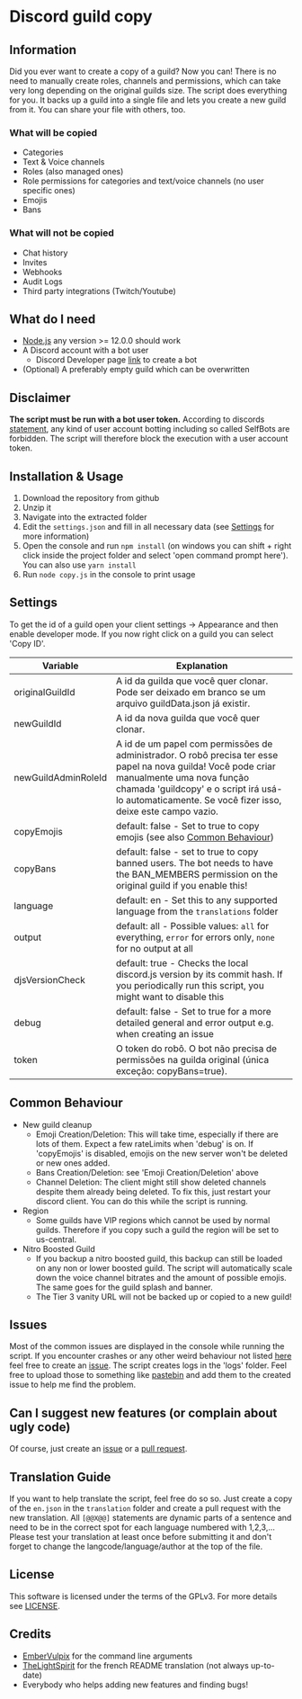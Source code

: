 # Discord guild copy

## Information
Did you ever want to create a copy of a guild? Now you can! There is no need to manually create roles, channels and permissions, which can take very long depending on the original guilds size. The script does everything for you. It backs up a guild into a single file and lets you create a new guild from it. You can share your file with others, too.

### What will be copied
- Categories
- Text & Voice channels
- Roles (also managed ones)
- Role permissions for categories and text/voice channels (no user specific ones)
- Emojis
- Bans

### What will not be copied
- Chat history
- Invites
- Webhooks
- Audit Logs
- Third party integrations (Twitch/Youtube)

## What do I need
- [Node.js](https://nodejs.org/) any version >= 12.0.0 should work
- A Discord account with a bot user
  - Discord Developer page [link](https://discordapp.com/developers/applications/me) to create a bot
- (Optional) A preferably empty guild which can be overwritten

## Disclaimer
**The script must be run with a bot user token.** According to discords [statement](https://support.discordapp.com/hc/en-us/articles/115002192352-Automated-user-accounts-self-bots000000), any kind of user account botting including so called SelfBots are forbidden. The script will therefore block the execution with a user account token.

## Installation & Usage
1. Download the repository from github
2. Unzip it
3. Navigate into the extracted folder
4. Edit the `settings.json` and fill in all necessary data (see [Settings](https://github.com/Jisagi/Discord-guild-copy#settings) for more information)
5. Open the console and run `npm install` (on windows you can shift + right click inside the project folder and select 'open command prompt here'). You can also use `yarn install`
6. Run `node copy.js` in the console to print usage

## Settings
To get the id of a guild open your client settings -> Appearance and then enable developer mode. If you now right click on a guild you can select 'Copy ID'.

| Variable | Explanation |
| --- | --- |
| originalGuildId | A id da guilda que você quer clonar. Pode ser deixado em branco se um arquivo guildData.json já existir. |
| newGuildId | A id da nova guilda que você quer clonar. |
| newGuildAdminRoleId | A id de um papel com permissões de administrador. O robô precisa ter esse papel na nova guilda! Você pode criar manualmente uma nova função chamada 'guildcopy' e o script irá usá-lo automaticamente. Se você fizer isso, deixe este campo vazio. |
| copyEmojis | default: false - Set to true to copy emojis (see also [Common Behaviour](https://github.com/Jisagi/Discord-guild-copy#common-behaviour)) |
| copyBans | default: false - set to true to copy banned users. The bot needs to have the BAN_MEMBERS permission on the original guild if you enable this! |
| language | default: en - Set this to any supported language from the `translations` folder |
| output | default: all - Possible values: `all` for everything, `error` for errors only, `none` for no output at all |
| djsVersionCheck | default: true - Checks the local discord.js version by its commit hash. If you periodically run this script, you might want to disable this |
| debug | default: false - Set to true for a more detailed general and error output e.g. when creating an issue |
| token | O token do robô. O bot não precisa de permissões na guilda original (única exceção: copyBans=true). |

## Common Behaviour
- New guild cleanup
  - Emoji Creation/Deletion: This will take time, especially if there are lots of them. Expect a few rateLimits when 'debug' is on. If 'copyEmojis' is disabled, emojis on the new server won't be deleted or new ones added.
  - Bans Creation/Deletion: see 'Emoji Creation/Deletion' above
  - Channel Deletion: The client might still show deleted channels despite them already being deleted. To fix this, just restart your discord client. You can do this while the script is running.
- Region
  - Some guilds have VIP regions which cannot be used by normal guilds. Therefore if you copy such a guild the region will be set to us-central.
- Nitro Boosted Guild
  - If you backup a nitro boosted guild, this backup can still be loaded on any non or lower boosted guild. The script will automatically scale down the voice channel bitrates and the amount of possible emojis. The same goes for the guild splash and banner.
  - The Tier 3 vanity URL will not be backed up or copied to a new guild!

## Issues
Most of the common issues are displayed in the console while running the script. If you encounter crashes or any other weird behaviour not listed [here](https://github.com/Jisagi/Discord-guild-copy#common-behaviour) feel free to create an [issue](https://github.com/Jisagi/Discord-guild-copy/issues/new). The script creates logs in the 'logs' folder. Feel free to upload those to something like [pastebin](https://pastebin.com/) and add them to the created issue to help me find the problem.

## Can I suggest new features (or complain about ugly code)
Of course, just create an [issue](https://github.com/Jisagi/Discord-guild-copy/issues/new) or a [pull request](https://github.com/Jisagi/Discord-guild-copy/compare).

## Translation Guide
If you want to help translate the script, feel free do so so. Just create a copy of the `en.json` in the `translation` folder and create a pull request with the new translation. All `[@@X@@]` statements are dynamic parts of a sentence and need to be in the correct spot for each language numbered with 1,2,3,... Please test your translation at least once before submitting it and don't forget to change the langcode/language/author at the top of the file.

## License
This software is licensed under the terms of the GPLv3. For more details see [LICENSE](https://github.com/Jisagi/Discord-guild-copy/blob/master/LICENSE).

## Credits
- [EmberVulpix](https://github.com/EmberVulpix) for the command line arguments
- [TheLightSpirit](https://github.com/TheLightSpirit) for the french README translation (not always up-to-date)
- Everybody who helps adding new features and finding bugs!
